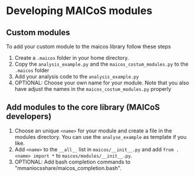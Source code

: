 # Developing MAICoS modules

## Custom modules

To add your custom module to the maicos library follow these steps

1.  Create a `.maicos` folder in your home directory.
2.  Copy the `analysis_example.py` and the `maicos_costum_modules.py` to the 
    `.maicos` folder
3.  Add your analysis code to the `analysis_example.py`
4.  OPTIONAL: Choose your own name for your module. Note that you also have
    adjust the names in the `maicos_costum_modules.py` properly

## Add modules to the core library (MAICoS developers)

1.  Choose an unique `<name>` for your module and create a file in the modules directory. You can use the `analyse_example` as template if you like.
2.  Add `<name>` to the `__all__` list in `maicos/__init__.py` and add
    `from .<name> import *` to `maicos/modules/__init__.py`.
3.  OPTIONAL: Add bash completion commands to "mmaniocsshare/maicos_completion.bash".
